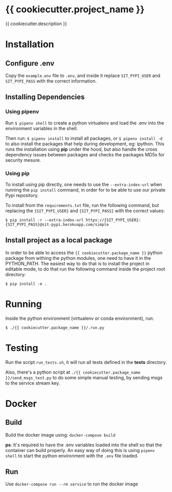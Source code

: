 # {{ cookiecutter.project_name }}
{{ cookiecutter.description }}


# Installation

## Configure .env
Copy the `example.env` file to `.env`, and inside it replace `SIT_PYPI_USER` and `SIT_PYPI_PASS` with the correct information.

## Installing Dependencies

### Using pipenv
Run `$ pipenv shell` to create a python virtualenv and load the .env into the environment variables in the shell.

Then run: `$ pipenv install` to install all packages, or `$ pipenv install -d` to also install the packages that help during development, eg: ipython.
This runs the installation using **pip** under the hood, but also handle the cross dependency issues between packages and checks the packages MD5s for security mesure.


### Using pip
To install using pip directly, one needs to use the `--extra-index-url` when running the `pip install` command, in order for to be able to use our private Pypi repository.

To install from the `requirements.txt` file, run the following command, but replacing the `{SIT_PYPI_USER}` and `{SIT_PYPI_PASS}` with the correct values:
```
$ pip install -r --extra-index-url https://{SIT_PYPI_USER}:{SIT_PYPI_PASS}@sit-pypi.herokuapp.com/simple
```

## Install project as a local package
In order to be able to access the `{{ cookiecutter.package_name }}` python package from withing the python modules, one need to have it in the PYTHON_PATH.
The easiest way to do that is to install the project in editable mode, to do that run the following command inside the project root directory:
```
$ pip install -e .
```

# Running
Inside the python environment (virtualenv or conda environment), run:
```
$ ./{{ cookiecutter.package_name }}/.run.py
```

# Testing
Run the script `run_tests.sh`, it will run all tests defined in the **tests** directory.

Also, there's a python script at `./{{ cookiecutter.package_name }}/send_msgs_test.py` to do some simple manual testing, by sending msgs to the service stream key.


# Docker
## Build
Build the docker image using: `docker-compose build`

**ps**: It's required to have the .env variables loaded into the shell so that the container can build properly. An easy way of doing this is using `pipenv shell` to start the python environment with the `.env` file loaded.

## Run
Use `docker-compose run --rm service` to run the docker image

